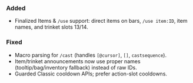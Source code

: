 ### Added
- Finalized Items & `/use` support: direct items on bars, `/use item:ID`, item names, and trinket slots 13/14.

### Fixed
- Macro parsing for `/cast` (handles `[@cursor]`, `[]`, `castsequence`).
- Item/trinket announcements now use proper names (tooltip/bag/inventory fallback) instead of raw IDs.
- Guarded Classic cooldown APIs; prefer action-slot cooldowns.
